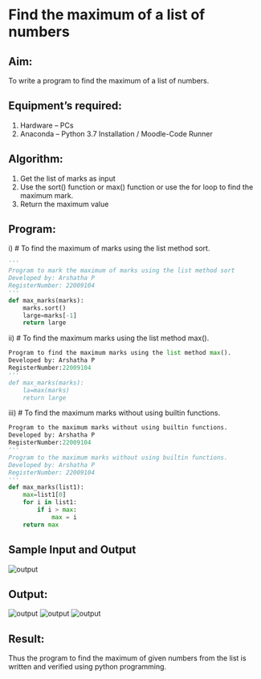 # Find the maximum of a list of numbers
## Aim:
To write a program to find the maximum of a list of numbers.
## Equipment’s required:
1.	Hardware – PCs
2.	Anaconda – Python 3.7 Installation / Moodle-Code Runner
## Algorithm:
1.	Get the list of marks as input
2.	Use the sort() function or max() function or use the for loop to find the maximum mark.
3.	Return the maximum value
## Program:

i)	# To find the maximum of marks using the list method sort.
```py
''' 
Program to mark the maximum of marks using the list method sort
Developed by: Arshatha P
RegisterNumber: 22009104
'''
def max_marks(marks):
    marks.sort()
    large=marks[-1]
    return large

```

ii)	# To find the maximum marks using the list method max().
```py
Program to find the maximum marks using the list method max().
Developed by: Arshatha P
RegisterNumber:22009104
'''
def max_marks(marks):
    la=max(marks)
    return large
```

iii) # To find the maximum marks without using builtin functions.
```py
Program to the maximum marks without using builtin functions.
Developed by: Arshatha P
RegisterNumber:22009104
''' 
Program to the maximum marks without using builtin functions.
Developed by: Arshatha P
RegisterNumber: 22009104
'''
def max_marks(list1):
    max=list1[0]
    for i in list1:
        if i > max:
            max = i 
    return max
```
## Sample Input and Output
![output](./img/max_marks1.jpg) 

## Output:
![output](./img/ans%201.png)
![output](./img/ans%202.png)
![output](./img/ans%203.png)





    
## Result:
Thus the program to find the maximum of given numbers from the list is written and verified using python programming.
